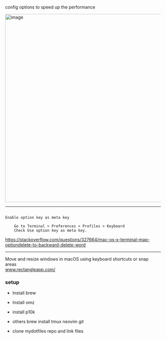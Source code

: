 config options to speed up the performance

<img width="611" alt="image" src="https://github.com/FelipeRuizGarcia/Learner/assets/14207635/acde8ea5-08f6-440c-bbb1-dc85d05fd288">

---

```

Enable option key as meta key

    Go to Terminal > Preferences > Profiles > Keyboard
    Check Use option key as meta key.

```
https://stackoverflow.com/questions/327664/mac-os-x-terminal-map-optiondelete-to-backward-delete-word

---

Move and resize windows in macOS using keyboard shortcuts or snap areas
<br>
www.rectangleapp.com/

### setup
* Install brew
* Install omz
* install p10k

* others
  brew install tmux neovim git

* clone mydotfiles repo and link files
